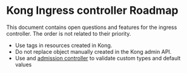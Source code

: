 # Kong Ingress controller Roadmap

This document contains open questions and features for the ingress controller.
The order is not related to their priority.

- Use tags in resources created in Kong.
- Do not replace object manually created in the Kong admin API.
- Use and [admission controller][0] to validate custom types and default values

[0]: https://kubernetes.io/docs/admin/extensible-admission-controllers/
